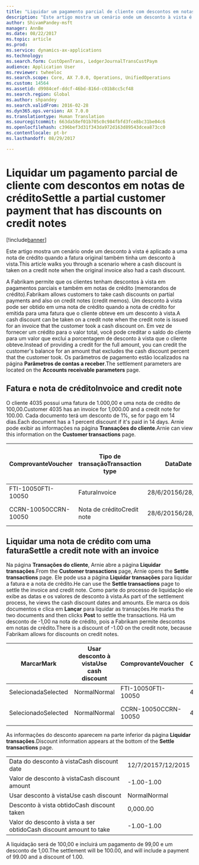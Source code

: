 ```yaml
---
title: "Liquidar um pagamento parcial de cliente com descontos em notas de crédito"
description: "Este artigo mostra um cenário onde um desconto à vista é aplicado a uma nota de crédito quando a fatura original também tinha um desconto à vista."
author: ShivamPandey-msft
manager: AnnBe
ms.date: 08/22/2017
ms.topic: article
ms.prod: 
ms.service: dynamics-ax-applications
ms.technology: 
ms.search.form: CustOpenTrans, LedgerJournalTransCustPaym
audience: Application User
ms.reviewer: twheeloc
ms.search.scope: Core, AX 7.0.0, Operations, UnifiedOperations
ms.custom: 14564
ms.assetid: d9984cef-ddcf-46bd-816d-c01b8cc5cf48
ms.search.region: Global
ms.author: shpandey
ms.search.validFrom: 2016-02-28
ms.dyn365.ops.version: AX 7.0.0
ms.translationtype: Human Translation
ms.sourcegitcommit: 663da58ef01b705c0c984fbfd3fce8bc31be04c6
ms.openlocfilehash: c396bef3d31f343da972d163d89543dcea873cc0
ms.contentlocale: pt-br
ms.lasthandoff: 08/29/2017

---
```


# <a name="settle-a-partial-customer-payment-that-has-discounts-on-credit-notes"></a><span data-ttu-id="1d93d-103">Liquidar um pagamento parcial de cliente com descontos em notas de crédito</span><span class="sxs-lookup"><span data-stu-id="1d93d-103">Settle a partial customer payment that has discounts on credit notes</span></span>

[!include[banner](../includes/banner.md)]


<span data-ttu-id="1d93d-104">Este artigo mostra um cenário onde um desconto à vista é aplicado a uma nota de crédito quando a fatura original também tinha um desconto à vista.</span><span class="sxs-lookup"><span data-stu-id="1d93d-104">This article walks you through a scenario where a cash discount is taken on a credit note when the original invoice also had a cash discount.</span></span> 

<span data-ttu-id="1d93d-105">A Fabrikam permite que os clientes tenham descontos à vista em pagamentos parciais e também em notas de crédito (memorandos de crédito).</span><span class="sxs-lookup"><span data-stu-id="1d93d-105">Fabrikam allows customers to take cash discounts on partial payments and also on credit notes (credit memos).</span></span> <span data-ttu-id="1d93d-106">Um desconto à vista pode ser obtido em uma nota de crédito quando a nota de crédito for emitida para uma fatura que o cliente obteve em um desconto à vista.</span><span class="sxs-lookup"><span data-stu-id="1d93d-106">A cash discount can be taken on a credit note when the credit note is issued for an invoice that the customer took a cash discount on.</span></span> <span data-ttu-id="1d93d-107">Em vez de fornecer um crédito para o valor total, você pode creditar o saldo do cliente para um valor que exclui a porcentagem de desconto à vista que o cliente obteve.</span><span class="sxs-lookup"><span data-stu-id="1d93d-107">Instead of providing a credit for the full amount, you can credit the customer's balance for an amount that excludes the cash discount percent that the customer took.</span></span> <span data-ttu-id="1d93d-108">Os parâmetros de pagamento estão localizados na página **Parâmetros de contas a receber**.</span><span class="sxs-lookup"><span data-stu-id="1d93d-108">The settlement parameters are located on the **Accounts receivable parameters** page.</span></span>

## <a name="invoice-and-credit-note"></a><span data-ttu-id="1d93d-109">Fatura e nota de crédito</span><span class="sxs-lookup"><span data-stu-id="1d93d-109">Invoice and credit note</span></span>
<span data-ttu-id="1d93d-110">O cliente 4035 possui uma fatura de 1.000,00 e uma nota de crédito de 100,00.</span><span class="sxs-lookup"><span data-stu-id="1d93d-110">Customer 4035 has an invoice for 1,000.00 and a credit note for 100.00.</span></span> <span data-ttu-id="1d93d-111">Cada documento terá um desconto de 1%, se for pago em 14 dias.</span><span class="sxs-lookup"><span data-stu-id="1d93d-111">Each document has a 1 percent discount if it's paid in 14 days.</span></span> <span data-ttu-id="1d93d-112">Arnie pode exibir as informações na página **Transações do cliente**.</span><span class="sxs-lookup"><span data-stu-id="1d93d-112">Arnie can view this information on the **Customer transactions** page.</span></span>

| <span data-ttu-id="1d93d-113">Comprovante</span><span class="sxs-lookup"><span data-stu-id="1d93d-113">Voucher</span></span>    | <span data-ttu-id="1d93d-114">Tipo de transação</span><span class="sxs-lookup"><span data-stu-id="1d93d-114">Transaction type</span></span> | <span data-ttu-id="1d93d-115">Data</span><span class="sxs-lookup"><span data-stu-id="1d93d-115">Date</span></span>      | <span data-ttu-id="1d93d-116">Fatura</span><span class="sxs-lookup"><span data-stu-id="1d93d-116">Invoice</span></span>  | <span data-ttu-id="1d93d-117">Valor em débito na moeda da transação</span><span class="sxs-lookup"><span data-stu-id="1d93d-117">Amount in transaction currency debit</span></span> | <span data-ttu-id="1d93d-118">Valor em crédito na moeda da transação</span><span class="sxs-lookup"><span data-stu-id="1d93d-118">Amount in transaction currency credit</span></span> | <span data-ttu-id="1d93d-119">Saldo</span><span class="sxs-lookup"><span data-stu-id="1d93d-119">Balance</span></span>  | <span data-ttu-id="1d93d-120">Moeda</span><span class="sxs-lookup"><span data-stu-id="1d93d-120">Currency</span></span> |
|------------|------------------|-----------|----------|--------------------------------------|---------------------------------------|----------|----------|
| <span data-ttu-id="1d93d-121">FTI-10050</span><span class="sxs-lookup"><span data-stu-id="1d93d-121">FTI-10050</span></span>  | <span data-ttu-id="1d93d-122">Fatura</span><span class="sxs-lookup"><span data-stu-id="1d93d-122">Invoice</span></span>          | <span data-ttu-id="1d93d-123">28/6/2015</span><span class="sxs-lookup"><span data-stu-id="1d93d-123">6/28/2015</span></span> | <span data-ttu-id="1d93d-124">10050</span><span class="sxs-lookup"><span data-stu-id="1d93d-124">10050</span></span>    | <span data-ttu-id="1d93d-125">1.000,00</span><span class="sxs-lookup"><span data-stu-id="1d93d-125">1,000.00</span></span>                             |                                       | <span data-ttu-id="1d93d-126">1.000,00</span><span class="sxs-lookup"><span data-stu-id="1d93d-126">1,000.00</span></span> | <span data-ttu-id="1d93d-127">USD</span><span class="sxs-lookup"><span data-stu-id="1d93d-127">USD</span></span>      |
| <span data-ttu-id="1d93d-128">CCRN-10050</span><span class="sxs-lookup"><span data-stu-id="1d93d-128">CCRN-10050</span></span> | <span data-ttu-id="1d93d-129">Nota de crédito</span><span class="sxs-lookup"><span data-stu-id="1d93d-129">Credit note</span></span>      | <span data-ttu-id="1d93d-130">28/6/2015</span><span class="sxs-lookup"><span data-stu-id="1d93d-130">6/28/2015</span></span> | <span data-ttu-id="1d93d-131">CR-10050</span><span class="sxs-lookup"><span data-stu-id="1d93d-131">CR-10050</span></span> |                                      | <span data-ttu-id="1d93d-132">100,00</span><span class="sxs-lookup"><span data-stu-id="1d93d-132">100.00</span></span>                                | <span data-ttu-id="1d93d-133">-100,00</span><span class="sxs-lookup"><span data-stu-id="1d93d-133">-100.00</span></span>  | <span data-ttu-id="1d93d-134">USD</span><span class="sxs-lookup"><span data-stu-id="1d93d-134">USD</span></span>      |

## <a name="settle-a-credit-note-with-an-invoice"></a><span data-ttu-id="1d93d-135">Liquidar uma nota de crédito com uma fatura</span><span class="sxs-lookup"><span data-stu-id="1d93d-135">Settle a credit note with an invoice</span></span>
<span data-ttu-id="1d93d-136">Na página **Transações do cliente**, Arnie abre a página **Liquidar transações**.</span><span class="sxs-lookup"><span data-stu-id="1d93d-136">From the **Customer transactions** page, Arnie opens the **Settle transactions** page.</span></span> <span data-ttu-id="1d93d-137">Ele pode usa a página **Liquidar transações** para liquidar a fatura e a nota de crédito.</span><span class="sxs-lookup"><span data-stu-id="1d93d-137">He can use the **Settle transactions** page to settle the invoice and credit note.</span></span> <span data-ttu-id="1d93d-138">Como parte do processo de liquidação ele exibe as datas e os valores de desconto à vista.</span><span class="sxs-lookup"><span data-stu-id="1d93d-138">As part of the settlement process, he views the cash discount dates and amounts.</span></span> <span data-ttu-id="1d93d-139">Ele marca os dois documentos e clica em **Lançar** para liquidar as transações.</span><span class="sxs-lookup"><span data-stu-id="1d93d-139">He marks the two documents and then clicks **Post** to settle the transactions.</span></span> <span data-ttu-id="1d93d-140">Há um desconto de -1,00 na nota de crédito, pois a Fabrikam permite descontos em notas de crédito.</span><span class="sxs-lookup"><span data-stu-id="1d93d-140">There is a discount of -1.00 on the credit note, because Fabrikam allows for discounts on credit notes.</span></span>

| <span data-ttu-id="1d93d-141">Marcar</span><span class="sxs-lookup"><span data-stu-id="1d93d-141">Mark</span></span>     | <span data-ttu-id="1d93d-142">Usar desconto à vista</span><span class="sxs-lookup"><span data-stu-id="1d93d-142">Use cash discount</span></span> | <span data-ttu-id="1d93d-143">Comprovante</span><span class="sxs-lookup"><span data-stu-id="1d93d-143">Voucher</span></span>    | <span data-ttu-id="1d93d-144">Conta</span><span class="sxs-lookup"><span data-stu-id="1d93d-144">Account</span></span> | <span data-ttu-id="1d93d-145">Data</span><span class="sxs-lookup"><span data-stu-id="1d93d-145">Date</span></span>      | <span data-ttu-id="1d93d-146">Data de conclusão</span><span class="sxs-lookup"><span data-stu-id="1d93d-146">Due date</span></span>  | <span data-ttu-id="1d93d-147">Fatura</span><span class="sxs-lookup"><span data-stu-id="1d93d-147">Invoice</span></span>  | <span data-ttu-id="1d93d-148">Valor na moeda da transação</span><span class="sxs-lookup"><span data-stu-id="1d93d-148">Amount in transaction currency</span></span> | <span data-ttu-id="1d93d-149">Moeda</span><span class="sxs-lookup"><span data-stu-id="1d93d-149">Currency</span></span> | <span data-ttu-id="1d93d-150">Valor para liquidar</span><span class="sxs-lookup"><span data-stu-id="1d93d-150">Amount to settle</span></span> |
|----------|-------------------|------------|---------|-----------|-----------|----------|--------------------------------|----------|------------------|
| <span data-ttu-id="1d93d-151">Selecionada</span><span class="sxs-lookup"><span data-stu-id="1d93d-151">Selected</span></span> | <span data-ttu-id="1d93d-152">Normal</span><span class="sxs-lookup"><span data-stu-id="1d93d-152">Normal</span></span>            | <span data-ttu-id="1d93d-153">FTI-10050</span><span class="sxs-lookup"><span data-stu-id="1d93d-153">FTI-10050</span></span>  | <span data-ttu-id="1d93d-154">4035</span><span class="sxs-lookup"><span data-stu-id="1d93d-154">4035</span></span>    | <span data-ttu-id="1d93d-155">28/6/2015</span><span class="sxs-lookup"><span data-stu-id="1d93d-155">6/28/2015</span></span> | <span data-ttu-id="1d93d-156">28/7/2015</span><span class="sxs-lookup"><span data-stu-id="1d93d-156">7/28/2015</span></span> | <span data-ttu-id="1d93d-157">10050</span><span class="sxs-lookup"><span data-stu-id="1d93d-157">10050</span></span>    | <span data-ttu-id="1d93d-158">1.000,00</span><span class="sxs-lookup"><span data-stu-id="1d93d-158">1,000.00</span></span>                       | <span data-ttu-id="1d93d-159">USD</span><span class="sxs-lookup"><span data-stu-id="1d93d-159">USD</span></span>      | <span data-ttu-id="1d93d-160">990,00</span><span class="sxs-lookup"><span data-stu-id="1d93d-160">990.00</span></span>           |
| <span data-ttu-id="1d93d-161">Selecionado</span><span class="sxs-lookup"><span data-stu-id="1d93d-161">Selected</span></span> | <span data-ttu-id="1d93d-162">Normal</span><span class="sxs-lookup"><span data-stu-id="1d93d-162">Normal</span></span>            | <span data-ttu-id="1d93d-163">CCRN-10050</span><span class="sxs-lookup"><span data-stu-id="1d93d-163">CCRN-10050</span></span> | <span data-ttu-id="1d93d-164">4035</span><span class="sxs-lookup"><span data-stu-id="1d93d-164">4035</span></span>    | <span data-ttu-id="1d93d-165">28/6/2015</span><span class="sxs-lookup"><span data-stu-id="1d93d-165">6/28/2015</span></span> | <span data-ttu-id="1d93d-166">28/7/2015</span><span class="sxs-lookup"><span data-stu-id="1d93d-166">7/28/2015</span></span> | <span data-ttu-id="1d93d-167">CR-10050</span><span class="sxs-lookup"><span data-stu-id="1d93d-167">CR-10050</span></span> | <span data-ttu-id="1d93d-168">-100,00</span><span class="sxs-lookup"><span data-stu-id="1d93d-168">-100.00</span></span>                        | <span data-ttu-id="1d93d-169">USD</span><span class="sxs-lookup"><span data-stu-id="1d93d-169">USD</span></span>      | <span data-ttu-id="1d93d-170">-99,00</span><span class="sxs-lookup"><span data-stu-id="1d93d-170">-99.00</span></span>           |

<span data-ttu-id="1d93d-171">As informações do desconto aparecem na parte inferior da página **Liquidar transações**.</span><span class="sxs-lookup"><span data-stu-id="1d93d-171">Discount information appears at the bottom of the **Settle transactions** page.</span></span>

|                              |           |
|------------------------------|-----------|
| <span data-ttu-id="1d93d-172">Data do desconto à vista</span><span class="sxs-lookup"><span data-stu-id="1d93d-172">Cash discount date</span></span>           | <span data-ttu-id="1d93d-173">12/7/2015</span><span class="sxs-lookup"><span data-stu-id="1d93d-173">7/12/2015</span></span> |
| <span data-ttu-id="1d93d-174">Valor de desconto à vista</span><span class="sxs-lookup"><span data-stu-id="1d93d-174">Cash discount amount</span></span>         | <span data-ttu-id="1d93d-175">-1.00</span><span class="sxs-lookup"><span data-stu-id="1d93d-175">-1.00</span></span>     |
| <span data-ttu-id="1d93d-176">Usar desconto à vista</span><span class="sxs-lookup"><span data-stu-id="1d93d-176">Use cash discount</span></span>            | <span data-ttu-id="1d93d-177">Normal</span><span class="sxs-lookup"><span data-stu-id="1d93d-177">Normal</span></span>    |
| <span data-ttu-id="1d93d-178">Desconto à vista obtido</span><span class="sxs-lookup"><span data-stu-id="1d93d-178">Cash discount taken</span></span>          | <span data-ttu-id="1d93d-179">0,00</span><span class="sxs-lookup"><span data-stu-id="1d93d-179">0.00</span></span>      |
| <span data-ttu-id="1d93d-180">Valor do desconto à vista a ser obtido</span><span class="sxs-lookup"><span data-stu-id="1d93d-180">Cash discount amount to take</span></span> | <span data-ttu-id="1d93d-181">-1.00</span><span class="sxs-lookup"><span data-stu-id="1d93d-181">-1.00</span></span>     |

<span data-ttu-id="1d93d-182">A liquidação será de 100,00 e incluirá um pagamento de 99,00 e um desconto de 1,00.</span><span class="sxs-lookup"><span data-stu-id="1d93d-182">The settlement will be 100.00, and will include a payment of 99.00 and a discount of 1.00.</span></span>




